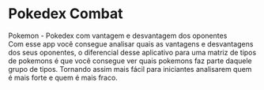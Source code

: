 # Pokedex Combat
Pokemon - Pokedex com vantagem e desvantagem dos oponentes<br>
Com esse app você consegue analisar quais as vantagens e desvantagens dos seus oponentes, o diferencial desse aplicativo para uma matriz de tipos de pokemons é que você consegue ver quais pokemons faz parte daquele grupo de tipos. Tornando assim mais fácil para iniciantes analisarem quem é mais forte e quem é mais fraco.
